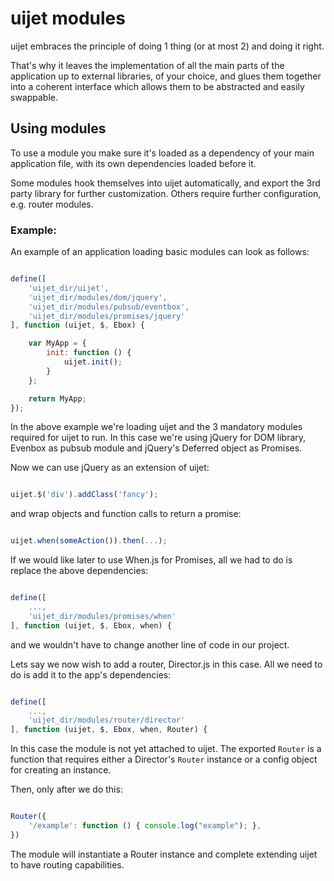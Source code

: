 uijet modules
=============

uijet embraces the principle of doing 1 thing (or at most 2) and doing it right.

That's why it leaves the implementation of all the main parts of the application up 
to external libraries, of your choice, and glues them together into a coherent interface 
which allows them to be abstracted and easily swappable.

## Using modules

To use a module you make sure it's loaded as a dependency of your main application
file, with its own dependencies loaded before it.

Some modules hook themselves into uijet automatically, and export the 3rd party library
for further customization.
Others require further configuration, e.g. router modules.

### Example:

An example of an application loading basic modules can look as follows:

```javascript

define([
    'uijet_dir/uijet',
    'uijet_dir/modules/dom/jquery',
    'uijet_dir/modules/pubsub/eventbox',
    'uijet_dir/modules/promises/jquery'
], function (uijet, $, Ebox) {

    var MyApp = {
        init: function () {
            uijet.init();
        }
    };

    return MyApp;
});

```

In the above example we're loading uijet and the 3 mandatory modules required for
uijet to run. In this case we're using jQuery for DOM library, Evenbox as pubsub module
and jQuery's Deferred object as Promises.

Now we can use jQuery as an extension of uijet:

```javascript

uijet.$('div').addClass('fancy');

```

and wrap objects and function calls to return a promise:

```javascript

uijet.when(someAction()).then(...);

```

If we would like later to use When.js for Promises, all we had to do is replace the above
dependencies:

```javascript

define([
    ...,
    'uijet_dir/modules/promises/when'
], function (uijet, $, Ebox, when) {

```

and we wouldn't have to change another line of code in our project.

Lets say we now wish to add a router, Director.js in this case.
All we need to do is add it to the app's dependencies:

```javascript

define([
    ...,
    'uijet_dir/modules/router/director'
], function (uijet, $, Ebox, when, Router) {

```

In this case the module is not yet attached to uijet. The exported `Router` is
a function that requires either a Director's `Router` instance or a config object 
for creating an instance.

Then, only after we do this:

```javascript

Router({
    '/example': function () { console.log("example"); },
})

```

The module will instantiate a Router instance and complete extending uijet to have
routing capabilities.

